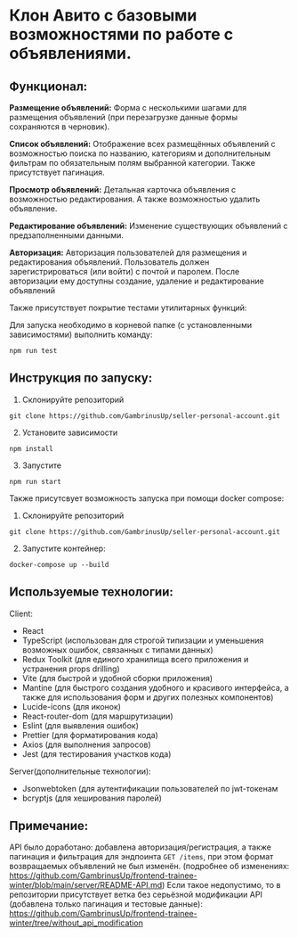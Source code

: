 # Клон Авито с базовыми возможностями по работе с объявлениями.
## Функционал:
**Размещение объявлений:** Форма с несколькими шагами для размещения объявлений (при перезагрузке данные формы сохраняются в черновик).

**Список объявлений:** Отображение всех размещённых объявлений с возможностью поиска по названию, категориям и дополнительным фильтрам по обязательным полям выбранной категории. Также присутствует пагинация.

**Просмотр объявлений:** Детальная карточка объявления с возможностью редактирования. А также возможностью удалить объявление.

**Редактирование объявлений:** Изменение существующих объявлений с предзаполненными данными.

**Авторизация:** Авторизация пользователей для размещения и редактирования объявлений. Пользователь должен зарегистрироваться (или войти) с почтой и паролем. После авторизации ему доступны создание, удаление и редактирование объявлений

Также присутствует покрытие тестами утилитарных функций:

Для запуска необходимо в корневой папке (с установленными зависимостями) выполнить команду:
```
npm run test
```

## Инструкция по запуску:
1. Склонируйте репозиторий
```
git clone https://github.com/GambrinusUp/seller-personal-account.git
```
2. Установите зависимости
```
npm install
```
3. Запустите
```
npm run start
```

Также присутсвует возможность запуска при помощи docker compose:
1. Склонируйте репозиторий
```
git clone https://github.com/GambrinusUp/seller-personal-account.git
```
2. Запустите контейнер:
```
docker-compose up --build
```

## Используемые технологии:
Client:
- React
- TypeScript (использован для строгой типизации и уменьшения возможных ошибок, связанных с типами данных)
- Redux Toolkit (для единого хранилища всего приложения и устранения props drilling)
- Vite (для быстрой и удобной сборки приложения) 
- Mantine (для быстрого создания удобного и красивого интерфейса, а также для использования форм и других полезных компонентов) 
- Lucide-icons (для иконок)
- React-router-dom (для маршрутизации)
- Eslint (для выявления ошибок)
- Prettier (для форматирования кода)
- Axios (для выполнения запросов)
- Jest (для тестирования участков кода)

Server(дополнительные технологии):
- Jsonwebtoken (для аутентификации пользователей по jwt-токенам
- bcryptjs (для хеширования паролей)

## Примечание:
API было доработано: добавлена авторизация/регистрация, а также пагинация и фильтрация для эндпоинта `GET /items`, при этом формат возвращаемых объявлений не был изменён. (подробнее об изменениях: https://github.com/GambrinusUp/frontend-trainee-winter/blob/main/server/README-API.md)
Если такое недопустимо, то в репозитории присутствует ветка без серьёзной модификации API (добавлена только пагинация и тестовые данные): https://github.com/GambrinusUp/frontend-trainee-winter/tree/without_api_modification
